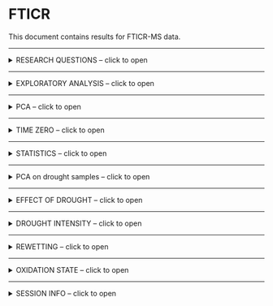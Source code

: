 FTICR
================

This document contains results for FTICR-MS data.

------------------------------------------------------------------------

<details>
<summary>
RESEARCH QUESTIONS – click to open
</summary>

1.  effect of drought duration?
2.  effect of drought intensity? **CW** (constant weight drying)
    vs. **FAD** (forced air drying, more intense)
3.  effect of post-drought rewetting? instant rewet (no saturation)
    vs. 2 week saturation
4.  difference by site?
5.  difference by soil depth? 0-5 cm vs. 5cm-end

</details>

------------------------------------------------------------------------

<details>
<summary>
EXPLORATORY ANALYSIS – click to open
</summary>

## EXPLORATORY ANALYSIS

### Van Krevelen domains

    #> $gg_vk_domains

![](images-markdown-fticr/vk_domains-1.png)<!-- -->

    #> 
    #> $gg_vk_domains_nosc

![](images-markdown-fticr/vk_domains-2.png)<!-- -->

### Van Krevelen plots by treatment

![](images-markdown-fticr/vk_plots-1.png)<!-- -->![](images-markdown-fticr/vk_plots-2.png)<!-- -->

### RELATIVE ABUNDANCE

![](images-markdown-fticr/relabund_barplot-1.png)<!-- -->

</details>

------------------------------------------------------------------------

<details>
<summary>
PCA – click to open
</summary>

## PCA

    #> $gg_pca_overall1

![](images-markdown-fticr/pca-1.png)<!-- -->

    #> 
    #> $gg_pca_overall2

![](images-markdown-fticr/pca-2.png)<!-- -->

    #> 
    #> $gg_pca_cpcrw

![](images-markdown-fticr/pca-3.png)<!-- -->

    #> 
    #> $gg_pca_sr

![](images-markdown-fticr/pca-4.png)<!-- -->

</details>

------------------------------------------------------------------------

<details>
<summary>
TIME ZERO – click to open
</summary>

## TIME ZERO SAMPLES

### Van Krevelen plots

![](images-markdown-fticr/vk_tzero-1.png)<!-- -->

### PCA

![](images-markdown-fticr/pca_tzero-1.png)<!-- -->

### PERMANOVA

    #> # A tibble: 5 x 7
    #>   term          df SumsOfSqs  MeanSqs F.Model     R2 p.value
    #>   <chr>      <dbl>     <dbl>    <dbl>   <dbl>  <dbl>   <dbl>
    #> 1 depth          1   0.00691  0.00691    4.24 0.241    0.026
    #> 2 Site           1   0.00380  0.00380    2.33 0.132    0.109
    #> 3 depth:Site     1   0.00172  0.00172    1.05 0.0598   0.376
    #> 4 Residuals     10   0.0163   0.00163   NA    0.567   NA    
    #> 5 Total         13   0.0287  NA         NA    1       NA

### Relative abundance

![](images-markdown-fticr/relabund_tzero-1.png)<!-- -->

class-wise ANOVA:

-   aromatic, condensed aromatic influenced by Site and depth
-   aliphatic, lignin did not change significantly by Site or depth

</details>

------------------------------------------------------------------------

<details>
<summary>
STATISTICS – click to open
</summary>

## STATISTICS

### PERMANOVA

    #> # A tibble: 17 x 7
    #>    term                 df SumsOfSqs   MeanSqs F.Model      R2 p.value
    #>    <chr>             <dbl>     <dbl>     <dbl>   <dbl>   <dbl>   <dbl>
    #>  1 depth                 1   0.122    0.122     253.   0.275     0.001
    #>  2 Site                  1   0.0151   0.0151     31.3  0.0341    0.001
    #>  3 length                2   0.0110   0.00552    11.4  0.0249    0.001
    #>  4 drying                1   0.0115   0.0115     23.8  0.0258    0.001
    #>  5 saturation            1   0.126    0.126     261.   0.284     0.001
    #>  6 depth:Site            1   0.00312  0.00312     6.46 0.00703   0.009
    #>  7 depth:length          2   0.0133   0.00666    13.8  0.0300    0.001
    #>  8 depth:drying          1   0.00769  0.00769    15.9  0.0173    0.001
    #>  9 depth:saturation      1   0.0125   0.0125     26.0  0.0282    0.001
    #> 10 Site:length           2   0.00541  0.00270     5.61 0.0122    0.004
    #> 11 Site:drying           1   0.0260   0.0260     54.0  0.0588    0.001
    #> 12 Site:saturation       1   0.00619  0.00619    12.8  0.0140    0.001
    #> 13 length:drying         2   0.00410  0.00205     4.25 0.00925   0.013
    #> 14 length:saturation     1   0.00677  0.00677    14.0  0.0153    0.001
    #> 15 drying:saturation     1   0.00325  0.00325     6.75 0.00734   0.006
    #> 16 Residuals           144   0.0694   0.000482   NA    0.157    NA    
    #> 17 Total               163   0.443   NA          NA    1        NA

PERMANOVA results for *drought samples only*. i.e. no time zero

-   All variables showed a significant influence on WEOC composition.
-   Saturation and depth were the strongest predictors, each accounting
    for **\~28 %** of total variation.
-   Site, drought length, drought intensity were significant, but each
    accounted only for 2-3 % of total variation.

</details>

------------------------------------------------------------------------

<details>
<summary>
PCA on drought samples – click to open
</summary>

## PCA2

    #> $gg_pca_saturation

![](images-markdown-fticr/pca2-1.png)<!-- -->

    #> 
    #> $gg_pca_depth

![](images-markdown-fticr/pca2-2.png)<!-- -->

    #> 
    #> $gg_pca_length

![](images-markdown-fticr/pca2-3.png)<!-- -->

    #> 
    #> $gg_pca_drying

![](images-markdown-fticr/pca2-4.png)<!-- -->

    #> 
    #> $gg_pca_site

![](images-markdown-fticr/pca2-5.png)<!-- -->

</details>

------------------------------------------------------------------------

<details>
<summary>
EFFECT OF DROUGHT – click to open
</summary>

## HOW DID DROUGHT SAMPLES COMPARE TO TIME ZERO?

    #> $tz_diff_c_saturated

![](images-markdown-fticr/vk_tzero_diff-1.png)<!-- -->

    #> 
    #> $tz_diff_s_saturated

![](images-markdown-fticr/vk_tzero_diff-2.png)<!-- -->

</details>

------------------------------------------------------------------------

<details>
<summary>
DROUGHT INTENSITY – click to open
</summary>

## HOW DID DRYING (CW VS. FAD) INFLUENCE CHEMISTRY?

![](images-markdown-fticr/vk_drying-1.png)<!-- -->![](images-markdown-fticr/vk_drying-2.png)<!-- -->

![](images-markdown-fticr/vk_newpeaks_drying-1.png)<!-- -->

</details>

------------------------------------------------------------------------

<details>
<summary>
REWETTING – click to open
</summary>

## HOW DID WETTING (INSTANT REWET VS. SATURATION INCUBATION) INFLUENCE CHEMISTRY?

![](images-markdown-fticr/vk_newpeaks_saturation-1.png)<!-- -->

</details>

------------------------------------------------------------------------

<details>
<summary>
OXIDATION STATE – click to open
</summary>

## NOSC

NOSC by drying ![](images-markdown-fticr/nosc_drying-1.png)<!-- -->

NOSC by saturation
![](images-markdown-fticr/nosc_saturation-1.png)<!-- -->

</details>

------------------------------------------------------------------------

<details>
<summary>
SESSION INFO – click to open
</summary>

date run: 2021-02-28

    #> R version 4.0.2 (2020-06-22)
    #> Platform: x86_64-apple-darwin17.0 (64-bit)
    #> Running under: macOS Catalina 10.15.7
    #> 
    #> Matrix products: default
    #> BLAS:   /System/Library/Frameworks/Accelerate.framework/Versions/A/Frameworks/vecLib.framework/Versions/A/libBLAS.dylib
    #> LAPACK: /Library/Frameworks/R.framework/Versions/4.0/Resources/lib/libRlapack.dylib
    #> 
    #> locale:
    #> [1] en_US.UTF-8/en_US.UTF-8/en_US.UTF-8/C/en_US.UTF-8/en_US.UTF-8
    #> 
    #> attached base packages:
    #> [1] stats     graphics  grDevices utils     datasets  methods   base     
    #> 
    #> other attached packages:
    #>  [1] cluster_2.1.0      patchwork_1.1.1    vegan_2.5-7       
    #>  [4] lattice_0.20-41    permute_0.9-5      ggbiplot_0.55     
    #>  [7] soilpalettes_0.1.0 PNWColors_0.1.0    forcats_0.5.1     
    #> [10] stringr_1.4.0      dplyr_1.0.4        purrr_0.3.4       
    #> [13] readr_1.4.0        tidyr_1.1.2        tibble_3.0.6      
    #> [16] ggplot2_3.3.3      tidyverse_1.3.0    drake_7.13.1      
    #> 
    #> loaded via a namespace (and not attached):
    #>  [1] nlme_3.1-152      fs_1.5.0          lubridate_1.7.9.2
    #>  [4] filelock_1.0.2    progress_1.2.2    httr_1.4.2       
    #>  [7] tools_4.0.2       backports_1.2.1   utf8_1.1.4       
    #> [10] R6_2.5.0          DBI_1.1.1         mgcv_1.8-33      
    #> [13] colorspace_2.0-0  withr_2.4.1       tidyselect_1.1.0 
    #> [16] prettyunits_1.1.1 curl_4.3          compiler_4.0.2   
    #> [19] cli_2.2.0         rvest_0.3.6       xml2_1.3.2       
    #> [22] labeling_0.4.2    scales_1.1.1      digest_0.6.27    
    #> [25] foreign_0.8-81    txtq_0.2.3        rmarkdown_2.6.6  
    #> [28] rio_0.5.16        pkgconfig_2.0.3   htmltools_0.5.1.1
    #> [31] highr_0.8         dbplyr_2.0.0      rlang_0.4.10     
    #> [34] readxl_1.3.1      rstudioapi_0.13   generics_0.1.0   
    #> [37] farver_2.0.3      jsonlite_1.7.2    zip_2.1.1        
    #> [40] car_3.0-10        magrittr_2.0.1    Matrix_1.3-2     
    #> [43] Rcpp_1.0.6        munsell_0.5.0     fansi_0.4.2      
    #> [46] abind_1.4-5       lifecycle_0.2.0   stringi_1.5.3    
    #> [49] yaml_2.2.1        carData_3.0-4     MASS_7.3-53      
    #> [52] storr_1.2.5       plyr_1.8.6        grid_4.0.2       
    #> [55] parallel_4.0.2    crayon_1.4.0      haven_2.3.1      
    #> [58] splines_4.0.2     hms_1.0.0         knitr_1.31       
    #> [61] pillar_1.4.7      igraph_1.2.6      base64url_1.4    
    #> [64] reprex_1.0.0      glue_1.4.2        evaluate_0.14    
    #> [67] data.table_1.13.6 modelr_0.1.8      vctrs_0.3.6      
    #> [70] cellranger_1.1.0  gtable_0.3.0      assertthat_0.2.1 
    #> [73] xfun_0.20         openxlsx_4.2.3    broom_0.7.4      
    #> [76] ellipsis_0.3.1

</details>
